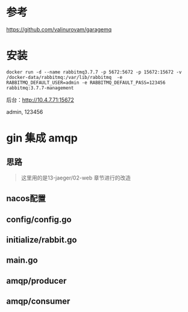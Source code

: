 # 参考

https://github.com/valinurovam/garagemq



# 安装



```shell
docker run -d --name rabbitmq3.7.7 -p 5672:5672 -p 15672:15672 -v /docker-data/rabbitmq:/var/lib/rabbitmq  -e RABBITMQ_DEFAULT_USER=admin -e RABBITMQ_DEFAULT_PASS=123456 rabbitmq:3.7.7-management
```

后台：http://10.4.7.71:15672

admin, 123456

# gin 集成 amqp

## 思路

> 这里用的是13-jaeger/02-web 章节进行的改造

## nacos配置



## config/config.go



## initialize/rabbit.go



## main.go



## amqp/producer



## amqp/consumer


